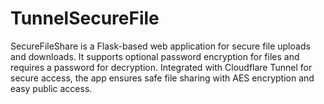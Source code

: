 # TunnelSecureFile
SecureFileShare is a Flask-based web application for secure file uploads and downloads. It supports optional password encryption for files and requires a password for decryption. Integrated with Cloudflare Tunnel for secure access, the app ensures safe file sharing with AES encryption and easy public access.
